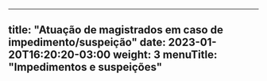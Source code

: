 
---
title: "Atuação de magistrados em caso de impedimento/suspeição"
date: 2023-01-20T16:20:20-03:00
weight: 3
menuTitle: "Impedimentos e suspeições"
---

